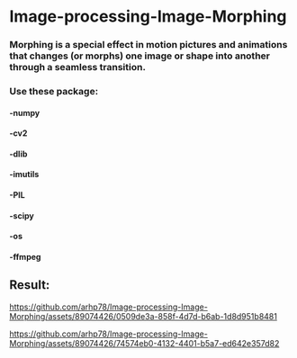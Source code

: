 # Image-processing-Image-Morphing

### Morphing is a special effect in motion pictures and animations that changes (or morphs) one image or shape into another through a seamless transition.

### Use these package:
#### -numpy
#### -cv2 
#### -dlib
#### -imutils
#### -PIL
#### -scipy
#### -os
#### -ffmpeg
## Result:



https://github.com/arhp78/Image-processing-Image-Morphing/assets/89074426/0509de3a-858f-4d7d-b6ab-1d8d951b8481


https://github.com/arhp78/Image-processing-Image-Morphing/assets/89074426/74574eb0-4132-4401-b5a7-ed642e357d82




